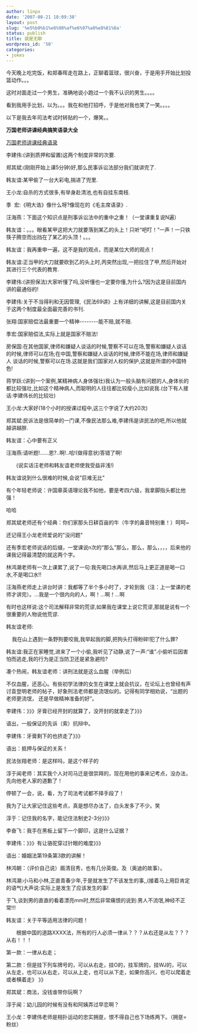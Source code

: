 ```yaml
---
author: linpx
date: '2007-08-21 18:09:38'
layout: post
slug: '%e5%b0%b1%e6%98%af%e6%97%a0%e8%81%8a'
status: publish
title: 就是无聊
wordpress_id: '50'
categories:
- jokes
---
```


今天晚上吃完饭，和郑春晖走在路上，正聊着篮球，很兴奋，于是用手开始比划投篮动作。。。

  
这时对面走过一个男生，准确地说小跑过一个我不认识的男生。。。。

  
看到我用手比划，以为。。。我在和他打招呼，于是他对我也笑了一笑。。。。

  
以下是我去年司法考试时转贴的一个，爆笑。。

  
**万国老师讲课经典搞笑语录大全**

[万国老师讲课经典语录](http://blog.esnai.com/truejane/archive/2005/08/17/29964.html)

李建伟:(讲到质押和留置)这两个制度非常的次要.

郑其斌:(刚刚开始上课5分钟)好,那么民事诉讼法部分我们就讲完了.

韩友谊:某甲偷了一台大彩电,揣进了兜里.

王小龙:自杀的方式很多,有举身赴清池,也有自挂东南枝.

季  宏:《明大诰》像什么呀?像现在的《毛主席语录》.

汪海燕：下面这个知识点是刑事诉讼法中的重中之重！（一堂课重复说N遍）

韩友谊：。。。眼看某甲这把大刀就要落到某乙的头上！只听“吧叮！”一声！一只铁筷子腾空而出挡在了某乙的头顶！。。。

韩友谊：我再重申一遍，这不是我的观点，而是某位大师的观点！

韩友谊:正当甲的大刀就要砍到乙的头上时,丙突然出现,一把拉住了甲,然后开始对其进行三个代表的教育.

李建伟:(讲担保法)大家听懂了吗,没听懂也一定要你懂,为什么?因为这是目前国内讲的最通俗的!

李建伟:关于不当得利和无因管理,《民法69讲》上有详细的讲解,这是目前国内关于这两个制度最全面最完善的书刊.

张翔:国家赔偿法最重要一个精神--------能不赔,就不赔.

季宏:国家赔偿法,实际上就是国家不赔法!

房保国:在其他国家,律师和嫌疑人谈话的时候,警察不可以在场,警察和嫌疑人谈话的时候,律师可以在场;在中国,警察和嫌疑人谈话的时候,律师不能在场,律师和嫌疑人
谈话的时候,警察可以在场.这就是我们国家对人权的保护,这就是所谓的中国特色!

蒋学跃:(讲到一个案例,某精神病人身体强壮)我认为一般头脑有问题的人,身体长的都比较强壮,比如这个精神病人,而聪明的人往往都比较瘦小,比如说我.(台下有人接
话:李建伟长的比较壮)

王小龙:大家好(18个小时的授课过程中,这三个字说了大约20次)

郑其斌:民诉法是很简单的一门课,不像民法那么难,李建伟是讲民法的吧,所以他就越讲越胖.

韩友谊：心中要有正义

汪海燕:请听题!......恩?..啊!..哈!(做得意状)答错了啊!

       (说实话汪老师和韩友谊老师使我受益非浅!)

韩友谊说到什么很难的时候,会说"巨难无比"

有个年轻老师说：许国章英语理论我不如他，要是考四六级，我拿脚指头都比他强！

哈哈

郑其斌老师还有个经典：你们家那头日耕百亩的牛（牛字的鼻音特别重！）呵呵~

还记得王小龙老师爱说的"没问题"

还有季宏老师说话的后缀，一堂课说n次的“那么”那么，那么，那么，，，，后来他的课我记得最清楚的就这两个字。

林鸿潮老师有一次上课累了,说了一句:我先喝口水再讲,然后马上更正道是喝一口水,不是喝口水!!

汪海燕老师走上讲台时讲：我都等了半个多小时了，才轮到我（注：上一堂课的老师才讲完）。...我是一个很内向的人，啊！...啊！...啊

有时也这样说:这个司法解释非常的荒谬,如果我在课堂上说它荒谬,那就是说有一个很重要的人物说他荒谬.

韩友谊老师:

    我在山上遇到一条野狗要咬我,我举起我的脚,把狗头打得粉碎!犯了什么罪?

韩友谊:我正在家睡觉,进来了一个小偷,我听见了动静,说了一声:“谁”.小偷听后因害怕而逃走,我的行为是正当防卫还是紧急避险?

凑个热闹，韩友谊老师：讲刑法就是这么血腥（举例后）

不仅血腥，还恶心。有些初学法律的女生在课堂上就会抗议，在论坛上也曾经有声讨袁登明老师的帖子，好象刑法老师都是流氓似的。记得有同学相劝说，“出题的老师更流氓，
还是早做精神准备的好”。

李建伟：》》》牙膏已经开封的就算了，没开封的就拿走了》》》

语出，一般保证的先诉（索）抗辩中。

李建伟：牙膏剩下的也挤走了》》》

语出：抵押与保证的关系！

民法张翔老师：是这样吗，是这个样子的

淳于闻老师：其实我个人对司马迁是很崇拜的，现在用他的事来记考点，没办法，先向他老人家的道歉了！

停顿了一会，说，看，为了司法考试都不择手段了！

我为了让大家记住这些考点，真是想尽办法了，白头发多了不少。笑

淳于：记住我的名字，能记住法制史2-3分》》》

李奋飞：我手在黑板上留下一个脚印，这是什么证据？

李建伟：》》》有让骆驼穿过针眼的难度》》》

语出：婚姻法第19条第3款的讲解！

林鸿朝：（评价自己说）眉清目秀，也有几分英俊。及（奥迪的故事）。

林鸿潮:小马和小林,正直青春少年,于是就发生了不该发生的事,,(接着马上用巨肯定的语气)大声说:实际上是发生了应该发生的事!

于飞,谈到男的直直的看着漂亮mm时,然后非常痛恨的说到:男人不流氓,神经不正常!!!

韩友谊：关于平等适用法律的问题！

       根据中国的道路XXXX法，所有的行人必须一律从？？？从右还是从左？？？从右！！！

第一款：一律从右走；

第二款：但是挂下列车牌号的，可以从右走，挂O的，挂军牌的，挂WJ的，可以从左走，也可以从右走，可以从上走，也可以从下走，如果你高兴，也可以爬着走或者横着走》
》》

郑其斌：商法，没钱谁带你玩啊？

淳于闻：幼儿园的时候有没有和阿姨弄过早恋啊？

王小龙：李建伟老师是相扑运动的忠实拥趸，恨不得自己也下场练两下。（拥趸=粉丝）

